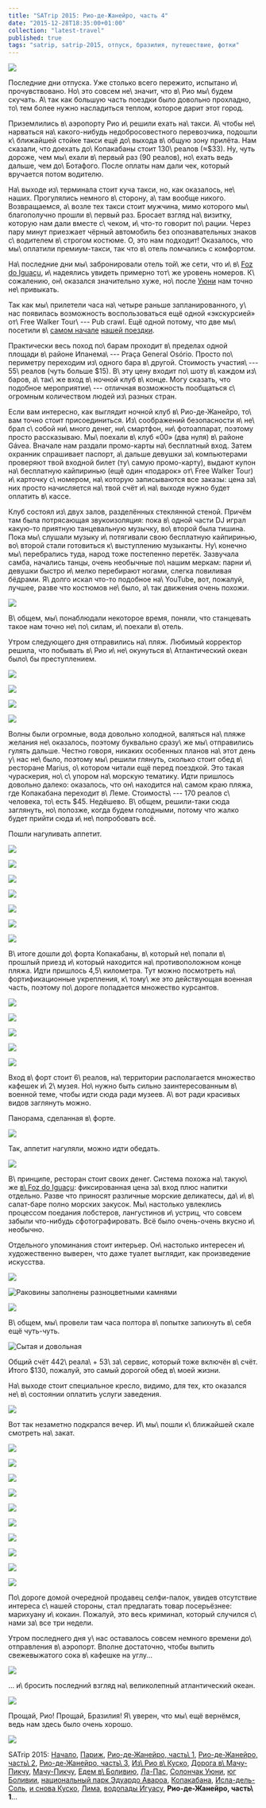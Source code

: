 ```yaml
---
title: "SATrip 2015: Рио-де-Жанейро, часть 4"
date: "2015-12-28T18:35:00+01:00"
collection: "latest-travel"
published: true
tags: "satrip, satrip-2015, отпуск, бразилия, путешествие, фотки"
---
```


![](/images/travel/2015-09-satrip/rio-4-cover.jpg)

Последние дни отпуска. Уже столько всего пережито, испытано и\ прочувствовано. Но\ это совсем не\ значит, что в\ Рио
мы\ будем скучать. А\ так как большую часть поездки было довольно прохладно, то\ тем более нужно насладиться теплом,
которое дарит этот город.

<!--more-->

Приземлились в\ аэропорту Рио и\ решили ехать на\ такси. А\ чтобы не\ нарваться на\ какого-нибудь недобросовестного
перевозчика, подошли к\ ближайшей стойке такси ещё до\ выхода в\ общую зону прилёта. Нам сказали, что доехать
до\ Копакабаны стоит 130\ реалов (≈$33). Ну, чуть дороже, чем мы\ ехали в\ первый раз (90 реалов), но\ ехать ведь
дальше, чем до\ Ботафого. После оплаты нам дали чек, который вручается потом водителю.

На\ выходе из\ терминала стоит куча такси, но, как оказалось, не\ наших. Прогулялись немного в\ сторону, а\ там вообще
никого. Возвращаемся, а\ возле тех такси стоит мужчина, мимо которого мы\ благополучно прошли в\ первый раз. Бросает
взгляд на\ визитку, которую нам дали вместе с\ чеком, и\ что-то говорит по\ рации. Через пару минут приезжает чёрный
автомобиль без опознавательных знаков с\ водителем в\ строгом костюме. О, это нам подходит! Оказалось, что мы\ оплатили
премиум-такси, так что в\ отель помчались с комфортом.

На\ последние дни мы\ забронировали отель той\ же сети, что и\ в\ [Foz do Iguaçu][iguazu], и\ надеялись увидеть примерно
тот\ же уровень номеров. К\ сожалению, он\ оказался значительно хуже, но\ после [Уюни][uyuni] нам точно не\ привыкать.

Так как мы\ прилетели часа на\ четыре раньше запланированного, у\ нас появилась возможность воспользоваться ещё одной
«экскурсией» от\ Free Walker Tour\ --- Pub crawl. Ещё одной потому, что две мы\ посетили в\ [самом начале][rio-2]
[нашей поездки][rio-3].

Практически весь поход по\ барам проходит в\ пределах одной площади в\ районе Ипанема\ --- Praça General Osório. Просто
по\ периметру переходим из\ одного бара в\ другой. Стоимость участия\ --- 55\ реалов (чуть больше $15). В\ эту цену
входит по\ шоту в\ каждом из\ баров, а\ так\ же вход в\ ночной клуб в\ конце. Могу сказать, что подобное
мероприятие\ --- отличная возможность пообщаться с\ огромным количеством людей из\ разных стран.

Если вам интересно, как выглядит ночной клуб в\ Рио-де-Жанейро, то\ вам точно стоит присоединиться. Из\ соображений
безопасности я\ не\ брал с\ собой ни\ много денег, ни\ смартфон, ни\ фотоаппарат, поэтому просто рассказываю.
Мы\ поехали в\ клуб «00» (два нуля) в\ районе Gávea. Вначале нам раздали промо-карты на\ бесплатный вход. Затем охранник
спрашивает паспорт, а\ дальше девушки за\ компьютерами проверяют твой входной билет (ту\ самую промо-карту), выдают
купон на\ бесплатную кайпиринью (ещё один «подарок» от\ Free Walker Tour) и\ карточку с\ номером, на\ которую
записываются все заказы: цена за\ них просто начисляется на\ твой счёт и\ на\ выходе нужно будет оплатить в\ кассе.

Клуб состоял из\ двух залов, разделённых стеклянной стеной. Причём там была потрясающая звукоизоляция: пока в\ одной
части DJ играл какую-то приятную танцевальную музычку, во\ второй была тишина. Пока мы\ слушали музыку и\ потягивали
свою бесплатную кайпиринью, во\ второй стали готовиться к\ выступлению музыканты. Ну\ конечно мы\ перебрались туда,
народ тоже постепенно перетёк. Зазвучала самба, начались танцы, очень необычные по\ нашим меркам: парни и\ девушки
быстро и\ мелко перебирают ногами, слегка повиливая бёдрами. Я\ долго искал что-то подобное на\ YouTube, вот, пожалуй,
лучшее, разве что костюмов не\ было, а\ так движения очень похожи.

![](https://www.youtube.com/watch?v=ayyOrd0Ac_k)

В\ общем, мы\ понаблюдали некоторое время, поняли, что станцевать такое нам точно не\ по\ силам, и\ поехали в\ отель.

Утром следующего дня отправились на\ пляж. Любимый корректор решила, что побывать в\ Рио и\ не\ окунуться
в\ Атлантический океан было\ бы преступлением.

![](/images/travel/2015-09-satrip/rio-4-beach-1.jpg)

![](/images/travel/2015-09-satrip/rio-4-beach-2.jpg)

![](/images/travel/2015-09-satrip/rio-4-beach-3.jpg)

![](/images/travel/2015-09-satrip/rio-4-beach-4.jpg)

Волны были огромные, вода довольно холодной, валяться на\ пляже желания не\ оказалось, поэтому буквально сразу\ же
мы\ отправились гулять дальше. Честно говоря, никаких особенных планов на\ этот день у\ нас не\ было, поэтому мы\ решили
глянуть, сколько стоит обед в\ ресторане Marius, о\ котором читали ещё перед поездкой. Это такая чураскерия,
но\ с\ упором на\ морскую тематику. Идти пришлось довольно далеко: оказалось, что он\ находится на\ самом краю пляжа,
где Копакабана переходит в\ Леме. Стоимость\ --- 170 реалов с\ человека, то\ есть $45. Недёшево. В\ общем, решили-таки
сюда заглянуть, но\ попозже, когда будем голодными, потому что жалко будет прийти сюда и\ не\ попробовать всё.

Пошли нагуливать аппетит.

![](/images/travel/2015-09-satrip/rio-4-walking-1.jpg)

![](/images/travel/2015-09-satrip/rio-4-walking-2.jpg)

![](/images/travel/2015-09-satrip/rio-4-walking-3.jpg)

![](/images/travel/2015-09-satrip/rio-4-walking-4.jpg)

![](/images/travel/2015-09-satrip/rio-4-walking-5.jpg)

![](/images/travel/2015-09-satrip/rio-4-walking-6.jpg)

![](/images/travel/2015-09-satrip/rio-4-walking-7.jpg)

В\ итоге дошли до\ форта Копакабаны, в\ который не\ попали в\ прошлый приезд и\ который находится на\ противоположном
конце пляжа. Идти пришлось 4,5\ километра. Тут можно посмотреть на\ фортификационные укрепления, к\ тому\ же это
действующая военная часть, поэтому по\ дороге попадается множество курсантов.

![](/images/travel/2015-09-satrip/rio-4-forte-copacabana-1.jpg)

![](/images/travel/2015-09-satrip/rio-4-forte-copacabana-2.jpg)

![](/images/travel/2015-09-satrip/rio-4-forte-copacabana-3.jpg)

![](/images/travel/2015-09-satrip/rio-4-forte-copacabana-4.jpg)

![](/images/travel/2015-09-satrip/rio-4-forte-copacabana-5.jpg)

Вход в\ форт стоит 6\ реалов, на\ территории располагается множество кафешек и\ 2\ музея. Но\ нужно быть сильно
заинтересованным в\ военной теме, чтобы идти сюда ради музеев. А\ вот ради красивых видов заглянуть можно.

Панорама, сделанная в\ форте.

![](/images/travel/2015-09-satrip/rio-4-pano.jpg)

Так, аппетит нагуляли, можно идти обедать.

![](/images/travel/2015-09-satrip/rio-4-marius.jpg)

В\ принципе, ресторан стоит своих денег. Система похожа на\ такую\ же [в\ Foz do Iguaçu][iguazu]: фиксированная цена
за\ вход плюс напитки отдельно. Разве что приносят различные морские деликатесы, да\ и\ в\ салат-баре полно морских
закусок. Мы\ настолько увлеклись процессом поедания лобстеров, лангустинов и\ устриц, что совсем забыли что-нибудь
сфотографировать. Всё было очень-очень вкусно и\ необычно.

Отдельного упоминания стоит интерьер. Он\ настолько интересен и\ художественно выверен, что даже туалет выглядит, как
произведение искусства.

![](/images/travel/2015-09-satrip/rio-4-marius-wc-1.jpg)

![Раковины заполнены разноцветными камнями](/images/travel/2015-09-satrip/rio-4-marius-wc-2.jpg)

![](/images/travel/2015-09-satrip/rio-4-marius-wc-3.jpg)

В\ общем, мы\ провели там часа полтора в\ попытке запихнуть в\ себя ещё чуть-чуть.

![Сытая и довольная](/images/travel/2015-09-satrip/rio-4-marius-happiness.jpg)

Общий счёт 442\ реала\ + 53\ за\ сервис, который тоже включён в\ счёт. Итого $130, пожалуй, это самый дорогой обед
в\ моей жизни.

На\ выходе стоит специальное кресло, видимо, для тех, кто оказался не\ в\ состоянии оплатить услуги заведения.

![](/images/travel/2015-09-satrip/rio-4-marius-chair.jpg)

Вот так незаметно подкрался вечер. И\ мы\ пошли к\ ближайшей скале смотреть на\ закат.

![](/images/travel/2015-09-satrip/rio-4-sunset-1.jpg)

![](/images/travel/2015-09-satrip/rio-4-sunset-2.jpg)

![](/images/travel/2015-09-satrip/rio-4-sunset-3.jpg)

![](/images/travel/2015-09-satrip/rio-4-sunset-4.jpg)

![](/images/travel/2015-09-satrip/rio-4-sunset-5.jpg)

![](/images/travel/2015-09-satrip/rio-4-sunset-6.jpg)

![](/images/travel/2015-09-satrip/rio-4-sunset-7.jpg)

![](/images/travel/2015-09-satrip/rio-4-sunset-8.jpg)

![](/images/travel/2015-09-satrip/rio-4-sunset-9.jpg)

![](/images/travel/2015-09-satrip/rio-4-sunset-10.jpg)

По\ дороге домой очередной продавец селфи-палок, увидев отсутствие интереса с\ нашей стороны, стал предлагать товар
посерьёзнее: марихуану и\ кокаин. Пожалуй, это весь криминал, который случился с\ нами за\ все три недели.

Утром последнего дня у\ нас оставалось совсем немного времени до\ отправления в\ аэропорт. Вполне достаточно, чтобы
выпить свежевыжатого сока в\ кафешке на углу...

![](/images/travel/2015-09-satrip/rio-4-juice.jpg)

... и\ бросить последний взгляд на\ великолепный атлантический океан.

![](/images/travel/2015-09-satrip/rio-4-ocean.jpg)

Прощай, Рио! Прощай, Бразилия! Я\ уверен, что мы\ ещё вернёмся, ведь нам здесь было очень хорошо.

![](/images/travel/2015-09-satrip/rio-4-last.jpg)


SATrip 2015:
[Начало](/post/satrip-2015-paris/),
[Париж](/post/satrip-2015-paris/),
[Рио-де-Жанейро, часть\ 1](/post/satrip-2015-rio-1/),
[Рио-де-Жанейро, часть\ 2](/post/satrip-2015-rio-2/),
[Рио-де-Жанейро, часть\ 3](/post/satrip-2015-rio-3/),
[Из\ Рио в\ Куско](/post/satrip-2015-rio-to-cusco/),
[Дорога в\ Мачу-Пикчу](/post/satrip-2015-road-to-machu-picchu/),
[Мачу-Пикчу](/post/satrip-2015-machu-picchu/),
[Едем в\ Боливию](/post/satrip-2015-to-bolivia/),
[Ла-Пас](/post/satrip-2015-la-paz/),
[Солончак Уюни](/post/satrip-2015-uyuni-salt-flats/),
[юг Боливии](/post/satrip-2015-south-of-bolivia/),
[национальный парк Эдуардо Авароа](/post/satrip-2015-bolivia-national-park/),
[Копакабана](/post/satrip-2015-copacabana/),
[Исла-дель-Соль](/post/satrip-2015-isla-del-sol/),
[и снова Куско](/post/satrip-2015-cusco-again/),
[Лима](/post/satrip-2015-lima/),
[водопады Игуасу](/post/satrip-2015-iguazu-falls),
**Рио-де-Жанейро, часть\ 1**...

[iguazu]: /post/satrip-2015-iguazu-falls/
[rio-2]: /post/satrip-2015-rio-2/
[rio-3]: /post/satrip-2015-rio-3/
[uyuni]: /post/satrip-2015-uyuni-salt-flats/
